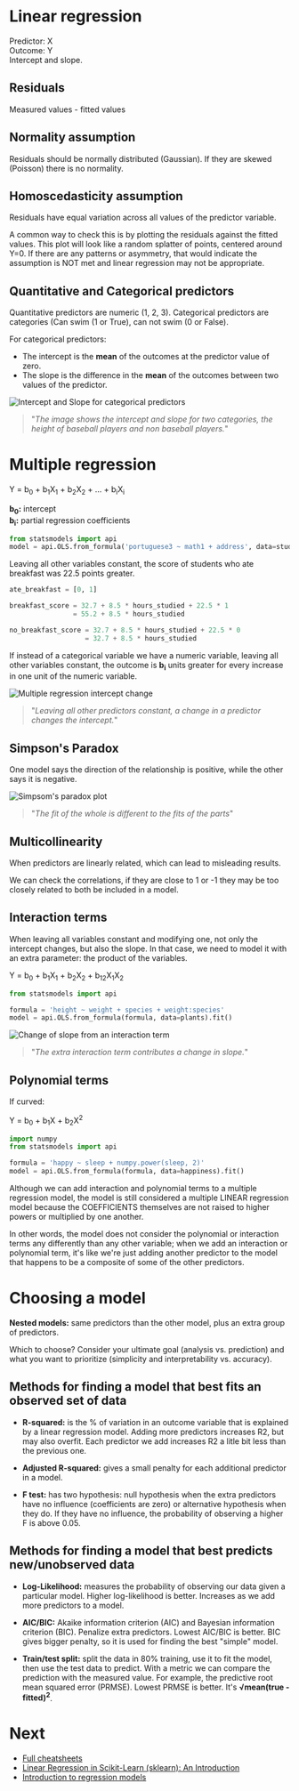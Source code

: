 # Linear regression

Predictor: X  
Outcome: Y  
Intercept and slope.

## Residuals

Measured values - fitted values

## Normality assumption

Residuals should be normally distributed (Gaussian).
If they are skewed (Poisson) there is no normality.

## Homoscedasticity assumption

Residuals have equal variation across all values of the predictor variable.

A common way to check this is by plotting the residuals against the fitted values.
This plot will look like a random splatter of points, centered around Y=0.
If there are any patterns or asymmetry, that would indicate the assumption is NOT met and linear regression may not be appropriate.

## Quantitative and Categorical predictors

Quantitative predictors are numeric (1, 2, 3).
Categorical predictors are categories (Can swim (1 or True), can not swim (0 or False).

For categorical predictors:
* The intercept is the **mean** of the outcomes at the predictor value of zero.
* The slope is the difference in the **mean** of the outcomes between two values of the predictor.

![Intercept and Slope for categorical predictors](images/categorical-intercept-and-slope.svg)
> "_The image shows the intercept and slope for two categories, the height of baseball players and non baseball players._"

# Multiple regression

Y = b<sub>0</sub>​ +
b<sub>1</sub>X<sub>1</sub> ​+
b<sub>2</sub>​X<sub>2</sub> ​+ ... +
b<sub>i</sub>​X<sub>i</sub>

**b<sub>0</sub>:** intercept  
**b<sub>i</sub>:** partial regression coefficients

```python
from statsmodels import api
model = api.OLS.from_formula('portuguese3 ~ math1 + address', data=students).fit()
```

Leaving all other variables constant, the score of students who ate breakfast was 22.5 points greater.

```python
ate_breakfast = [0, 1]

breakfast_score = 32.7 + 8.5 * hours_studied + 22.5 * 1
                = 55.2 + 8.5 * hours_studied​​

no_breakfast_score = 32.7 + 8.5 * hours_studied + 22.5 * 0
                   = 32.7 + 8.5 * hours_studied​
```

If instead of a categorical variable we have a numeric variable, leaving all other variables constant, the outcome is **b<sub>i</sub>** units greater for every increase in one unit of the numeric variable.

![Multiple regression intercept change](images/multiple-regression-intercept-change.svg)
> "_Leaving all other predictors constant, a change in a predictor changes the intercept._"


## Simpson's Paradox

One model says the direction of the relationship is positive, while the other says it is negative.

![Simpsom's paradox plot](images/simpson-paradox.svg)
> "_The fit of the whole is different to the fits of the parts_"

## Multicollinearity

When predictors are linearly related, which can lead to misleading results.

We can check the correlations, if they are close to 1 or -1 they may be too closely related to both be included in a model.

## Interaction terms

When leaving all variables constant and modifying one, not only the intercept changes, but also the slope. In that case, we need to model it with an extra parameter: the product of the variables.

Y = b<sub>0</sub>​ + b<sub>1</sub>X<sub>1</sub> ​+ b<sub>2</sub>​X<sub>2</sub> + b<sub>12</sub>X<sub>1</sub>X<sub>2</sub>

```python
from statsmodels import api

formula = 'height ~ weight + species + weight:species'
model = api.OLS.from_formula(formula, data=plants).fit()
```

![Change of slope from an interaction term](images/interaction-slope-change.svg)
> "_The extra interaction term contributes a change in slope._"

## Polynomial terms

If curved:

Y = b<sub>0</sub>​ + b<sub>1</sub>X ​+ b<sub>2</sub>X<sup>2</sup>

```python
import numpy
from statsmodels import api

formula = 'happy ~ sleep + numpy.power(sleep, 2)'
model = api.OLS.from_formula(formula, data=happiness).fit()
```

Although we can add interaction and polynomial terms to a multiple regression model, the model is still considered a multiple LINEAR regression model because the COEFFICIENTS themselves are not raised to higher powers or multiplied by one another.

In other words, the model does not consider the polynomial or interaction terms any differently than any other variable; when we add an interaction or polynomial term, it's like we're just adding another predictor to the model that happens to be a composite of some of the other predictors.

# Choosing a model

**Nested models:** same predictors than the other model, plus an extra group of predictors.

Which to choose? Consider your ultimate goal (analysis vs. prediction) and what you want to prioritize (simplicity and interpretability vs. accuracy).

## Methods for finding a model that best fits an observed set of data

* **R-squared:** is the % of variation in an outcome variable that is explained by a linear regression model. Adding more predictors increases R2, but may also overfit.
Each predictor we add increases R2 a litle bit less than the previous one.

* **Adjusted R-squared:** gives a small penalty for each additional predictor in a model.

* **F test:** has two hypothesis: null hypothesis when the extra predictors have no influence (coefficients are zero) or alternative hypothesis when they do. If they have no influence, the probability of observing a higher F is above 0.05.

## Methods for finding a model that best predicts new/unobserved data

* **Log-Likelihood:** measures the probability of observing our data given a particular model.  Higher log-likelihood is better. Increases as we add more predictors to a model.

* **AIC/BIC:** Akaike information criterion (AIC) and Bayesian information criterion (BIC). Penalize extra predictors. Lowest AIC/BIC is better. BIC gives bigger penalty, so it is used for finding the best "simple" model.

* **Train/test split:** split the data in 80% training, use it to fit the model, then use the test data to predict. With a metric we can compare the prediction with the measured value. For example, the predictive root mean squared error (PRMSE). Lowest PRMSE is better. It's **√mean(true - fitted)<sup>2</sup>**.


# Next

* [Full cheatsheets](https://www.codecademy.com/learn/linear-regression-mssp/modules/simple-linear-regression-mssp/cheatsheet)
* [Linear Regression in Scikit-Learn (sklearn): An Introduction](https://datagy.io/python-sklearn-linear-regression/)
* [Introduction to regression models](https://kirenz.github.io/regression/docs/intro.html)
